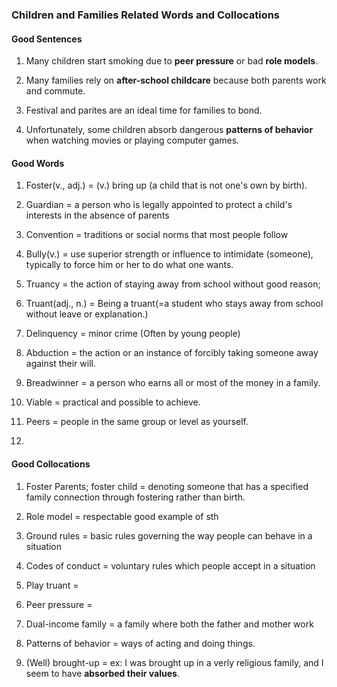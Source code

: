### Children and Families Related Words and Collocations

#### Good Sentences

1. Many children start smoking due to **peer pressure** or bad **role models**.

2. Many families rely on **after-school childcare** because both parents work and commute.

3. Festival and parites are an ideal time for families to bond.

4. Unfortunately, some children absorb dangerous **patterns of behavior** when watching movies or playing computer games.

#### Good Words

1. Foster(v., adj.) = (v.) bring up (a child that is not one's own by birth).

2. Guardian = a person who is legally appointed to protect a child's interests in the absence of parents

3. Convention = traditions or social norms that most people follow

4. Bully(v.) = use superior strength or influence to intimidate (someone), typically to force him or her to do what one wants.

5. Truancy = the action of staying away from school without good reason;

6. Truant(adj., n.) = Being a truant(=a student who stays away from school without leave or explanation.)

7. Delinquency = minor crime (Often by young people)

8. Abduction = the action or an instance of forcibly taking someone away against their will.

9. Breadwinner = a person who earns all or most of the money in a family.

10. Viable = practical and possible to achieve.

11. Peers = people in the same group or level as yourself.

12. 

#### Good Collocations

1. Foster Parents; foster child = denoting someone that has a specified family connection through fostering rather than birth.

2. Role model = respectable good example of sth

3. Ground rules = basic rules governing the way people can behave in a situation

4. Codes of conduct = voluntary rules which people accept in a situation

5. Play truant = 

6. Peer pressure = 

7. Dual-income family = a family where both the father and mother work

8. Patterns of behavior = ways of acting and doing things.

9. (Well) brought-up = ex: I was brought up in a verly religious family, and I seem to have **absorbed their values**.